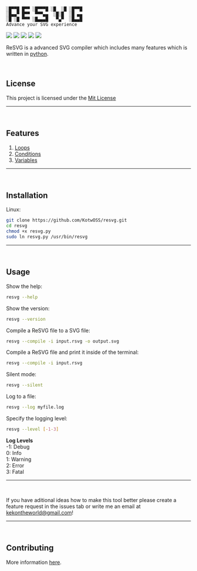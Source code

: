 ```
░█▀▀█ █▀▀ ░█▀▀▀█ ░█  ░█ ░█▀▀█
░█▄▄▀ █▀▀  ▀▀▀▄▄  ░█░█  ░█ ▄▄
░█ ░█ ▀▀▀ ░█▄▄▄█   ▀▄▀  ░█▄▄█
Advance your SVG experience
```

![](https://tokei.rs/b1/github/KotwOSS/resvg)
![](https://tokei.rs/b1/github/KotwOSS/resvg?category=blanks)
![](https://tokei.rs/b1/github/KotwOSS/resvg?category=code)
![](https://tokei.rs/b1/github/KotwOSS/resvg?category=comments)
![](https://tokei.rs/b1/github/KotwOSS/resvg?category=files)
<br>

ReSVG is a advanced SVG compiler which includes many features which is written in [python](https://www.python.org/).

<br>

## License

This project is licensed under the [Mit License](https://mit-license.org/)

<hr>
<br>

## Features

1. [Loops](examples/repeat/doc.md)
2. [Conditions](examples/if/doc.md)
3. [Variables](examples/define/doc.md)

<hr>
<br>

## Installation

Linux:

```bash
git clone https://github.com/KotwOSS/resvg.git
cd resvg
chmod +x resvg.py
sudo ln resvg.py /usr/bin/resvg
```

<hr>
<br>

## Usage

Show the help:

```sh
resvg --help
```

Show the version:

```sh
resvg --version
```

Compile a ReSVG file to a SVG file:

```sh
resvg --compile -i input.rsvg -o output.svg
```

Compile a ReSVG file and print it inside of the terminal:

```sh
resvg --compile -i input.rsvg
```

Silent mode:

```sh
resvg --silent
```

Log to a file:

```sh
resvg --log myfile.log
```

Specify the logging level:

```sh
resvg --level [-1-3]
```

**Log Levels**<br>
-1: Debug<br>
0: Info<br>
1: Warning<br>
2: Error<br>
3: Fatal<br>

<hr>
<br>

If you have aditional ideas how to make this tool better please create a feature request in the issues tab or write me an email at [kekontheworld@gmail.com](mailto:kekontheworld@gmail.com)!

<hr>
<br>

## Contributing

More information [here](https://oss.kotw.dev/resvg/CONTRIBUTE).
